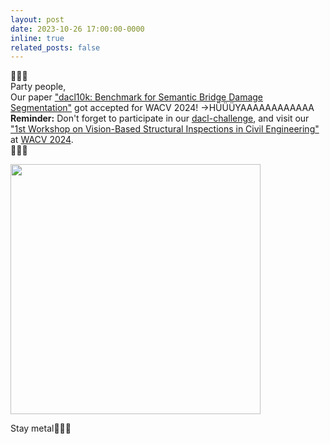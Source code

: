```yaml
---
layout: post
date: 2023-10-26 17:00:00-0000
inline: true
related_posts: false
---
```


🐶🐶🐶<br/> 
Party people, <br/>
Our paper ["dacl10k: Benchmark for Semantic Bridge Damage Segmentation"](https://arxiv.org/abs/2309.00460) got accepted for WACV 2024! ->HÜÜÜYAAAAAAAAAAAA
 <br/>
 **Reminder:** Don't forget to participate in our [dacl-challenge](https://eval.ai/web/challenges/challenge-page/2130/overview), and visit our
 ["1st Workshop on Vision-Based Structural Inspections in Civil Engineering"](https://dacl.ai/workshop.html) at [WACV 2024](https://wacv2024.thecvf.com/).<br/>
🐶🐶🐶<br/>

<img src="https://media.tenor.com/dYDoOv3vq5sAAAAd/headbanging-rock-on-buddy.gif" width="400"/><br/>

Stay metal🤘🤘🤘

